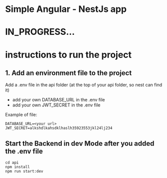 # Simple Angular - NestJs app
# IN_PROGRESS...
# instructions to run the project 
## 1. Add an environment file to the project
Add a .env file in the api folder (at the top of your api folder, so nest can find it)  
 - add your own DATABASE_URL in the .env file
 - add your own JWT_SECRET in the .env file

Example of file: 

    DATABASE_URL=<your url>  
    JWT_SECRET=alkshdlkahsdklhaslh35923553jkl24lj234


## Start the Backend in dev Mode after you added the .env file
`cd api`  
`npm install`  
`npm run start:dev`  
  

